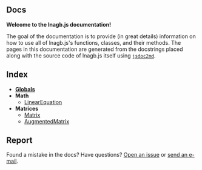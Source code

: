 ## Docs

**Welcome to the lnagb.js documentation!**

The goal of the documentation is to provide (in great details) information on
how to use all of lnagb.js's functions, classes, and their methods. The pages
in this documentation are generated from the docstrings placed along with the
source code of lnagb.js itself using [`jsdoc2md`][gh jsdoc2md].

[gh jsdoc2md]: https://github.com/jsdoc2md/jsdoc-to-markdown

## Index

- **[Globals](./Globals)**
- **Math**
	- [LinearEquation](./math/LinearEquation)
- **Matrices**
	- [Matrix](./matrices/Matrix)
	- [AugmentedMatrix](./matrices/AugmentedMatrix)

## Report

Found a mistake in the docs? Have questions? [Open an issue][gh new issue] or
[send an e-mail][e-mail].

[gh new issue]: https://github.com/vecma-org/lnagb.js/issues/new
[e-mail]: mailto:you_create@protonmail.com
